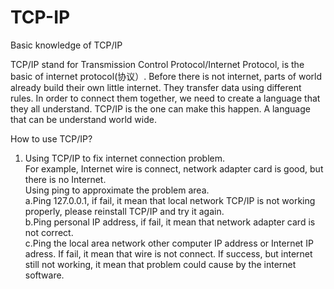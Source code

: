 # TCP-IP
Basic knowledge of TCP/IP

TCP/IP stand for Transmission Control Protocol/Internet Protocol, is the basic of internet protocol(协议）. Before there is not internet, parts of world already build their own little internet. They transfer data using different rules. In order to connect them together, we need to create a language that they all understand. TCP/IP is the one can make this happen. A language that can be understand world wide.

How to use TCP/IP?<br>
  1. Using TCP/IP to fix internet connection problem.<br>
    For example, Internet wire is connect, network adapter card is good, but there is no Internet.<br>
      Using ping to approximate the problem area.<br>
        a.Ping 127.0.0.1, if fail, it mean that local network TCP/IP is not working properly, please reinstall TCP/IP and try it           again.<br>
        b.Ping personal IP address, if fail, it mean that network adapter card is not correct.<br>
        c.Ping the local area network other computer IP address or Internet IP adress. If fail, it mean that wire is not                  connect. If success, but internet still not working, it mean that problem could cause by the internet software.
